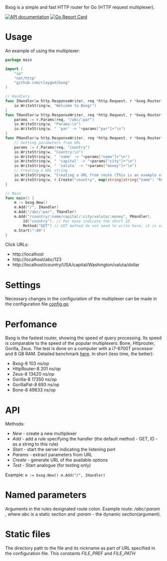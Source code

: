 Bxog is a simple and fast HTTP router for Go (HTTP request multiplexer).

[![API documentation](https://godoc.org/github.com/claygod/Bxog?status.svg)](https://godoc.org/github.com/claygod/Bxog)
[![Go Report Card](https://goreportcard.com/badge/github.com/claygod/Bxog)](https://goreportcard.com/report/github.com/claygod/Bxog)

# Usage

An example of using the multiplexer:
```go
package main

import (
	"io"
	"net/http"
	"github.com/claygod/bxog"
)

// Handlers
func IHandler(w http.ResponseWriter, req *http.Request, r *bxog.Router) {
	io.WriteString(w, "Welcome to Bxog!")
}
func THandler(w http.ResponseWriter, req *http.Request, r *bxog.Router) {
	params := r.Params(req, "/abc/:par")
	io.WriteString(w, "Params:\n")
	io.WriteString(w, " 'par' -> "+params["par"]+"\n")
}
func PHandler(w http.ResponseWriter, req *http.Request, r *bxog.Router) {
	// Getting parameters from URL
	params := r.Params(req, "country")
	io.WriteString(w, "Country:\n")
	io.WriteString(w, " 'name' -> "+params["name"]+"\n")
	io.WriteString(w, " 'capital' -> "+params["city"]+"\n")
	io.WriteString(w, " 'valuta' -> "+params["money"]+"\n")
	// Creating a URL string
	io.WriteString(w, "Creating a URL from route (This is an example of creating another URL):\n")
	io.WriteString(w, r.Create("country", map[string]string{"name": "Russia", "capital": "Moscow", "money": "rouble"}))
}

// Main
func main() {
	m := bxog.New()
	m.Add("/", IHandler)
	m.Add("/abc/:par", THandler)
	m.Add("/country/:name/capital/:city/valuta/:money", PHandler).
		Id("country"). // For ease indicate the short ID
		Method("GET") // GET method do not need to write here, it is used by default (this is an example)
	m.Start(":80")
}
```

Click URLs:
- http://localhost
- http://localhost/abc/123
- http://localhost/country/USA/capital/Washington/valuta/dollar

# Settings

Necessary changes in the configuration of the multiplexer can be made in the configuration file [config.go](https://github.com/claygod/Bxog/blob/master/config.go)

# Perfomance

Bxog is the fastest router, showing the speed of query processing. Its speed is comparable to the speed of the popular multiplexers: Bone, Httprouter, Gorilla, Zeus.  The test is done on a computer with a i7-6700T processor and 8 GB RAM. Detailed benchmark [here](https://github.com/claygod/bxogtest). In short (less time, the better):

- Bxog-8		103 ns/op
- HttpRouter-8 		201 ns/op
- Zeus-8 		13420 ns/op
- Gorilla-8 		17350 ns/op
- GorillaPat-8 		693 ns/op
- Bone-8 		49633 ns/op

# API

Methods:
-  *New* - create a new multiplexer
-  *Add* - add a rule specifying the handler (the default method - GET, ID - as a string to this rule)
-  *Start* - start the server indicating the listening port
-  *Params* - extract parameters from URL
-  *Create* - generate URL of the available options
-  *Test* - Start analogue (for testing only)

Example:
`
	m := bxog.New()
	m.Add("/", IHandler)
`

# Named parameters

Arguments in the rules designated route colon. Example route: */abc/:param* , where *abc* is a static section and *:param* - the dynamic section(argument).

# Static files

The directory path to the file and its nickname as part of URL specified in the configuration file. This constants *FILE_PREF* and *FILE_PATH*
